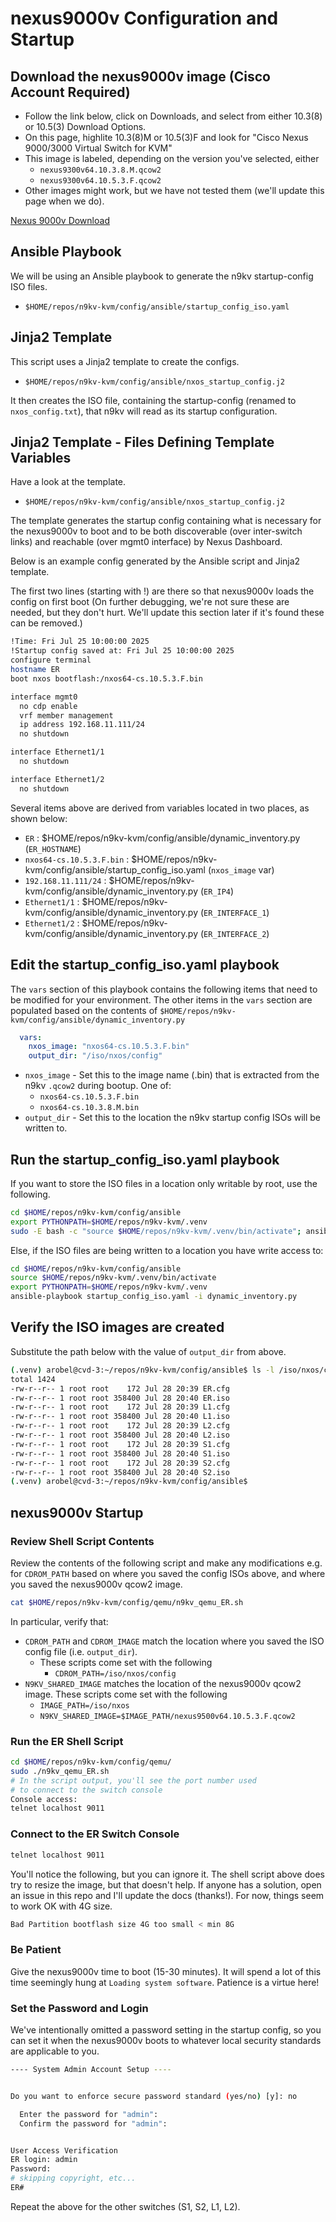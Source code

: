 # nexus9000v Configuration and Startup

## Download the nexus9000v image (Cisco Account Required)

- Follow the link below, click on Downloads, and select from either 10.3(8) or 10.5(3) Download Options.
- On this page, highlite 10.3(8)M or 10.5(3)F and look for "Cisco Nexus 9000/3000 Virtual Switch for KVM"
- This image is labeled, depending on the version you've selected, either
  - `nexus9300v64.10.3.8.M.qcow2`
  - `nexus9300v64.10.5.3.F.qcow2`
- Other images might work, but we have not tested them (we'll update this page when we do).

[Nexus 9000v Download](https://www.cisco.com/c/en/us/support/switches/nexus-9000v-switch/model.html)

## Ansible Playbook

We will be using an Ansible playbook to generate the n9kv startup-config
ISO files.

- `$HOME/repos/n9kv-kvm/config/ansible/startup_config_iso.yaml`

## Jinja2 Template

This script uses a Jinja2 template to create the configs.

- `$HOME/repos/n9kv-kvm/config/ansible/nxos_startup_config.j2`

It then creates the ISO file, containing the startup-config
(renamed to `nxos_config.txt`), that n9kv will read as its
startup configuration.

## Jinja2 Template - Files Defining Template Variables

Have a look at the template.

- `$HOME/repos/n9kv-kvm/config/ansible/nxos_startup_config.j2`

The template generates the startup config containing what is necessary for
the nexus9000v to boot and to be both discoverable (over inter-switch links)
and reachable (over mgmt0 interface) by Nexus Dashboard.

Below is an example config generated by the Ansible script and
Jinja2 template.

The first two lines (starting with !) are there so that nexus9000v
loads the config on first boot (On further debugging, we're not sure
these are needed, but they don't hurt.  We'll update this section
later if it's found these can be removed.)

```bash
!Time: Fri Jul 25 10:00:00 2025
!Startup config saved at: Fri Jul 25 10:00:00 2025
configure terminal
hostname ER
boot nxos bootflash:/nxos64-cs.10.5.3.F.bin

interface mgmt0
  no cdp enable
  vrf member management
  ip address 192.168.11.111/24
  no shutdown

interface Ethernet1/1
  no shutdown

interface Ethernet1/2
  no shutdown
```

Several items above are derived from variables located in two places, as shown below:

- `ER` : $HOME/repos/n9kv-kvm/config/ansible/dynamic_inventory.py (`ER_HOSTNAME`)
- `nxos64-cs.10.5.3.F.bin` : $HOME/repos/n9kv-kvm/config/ansible/startup_config_iso.yaml (`nxos_image` var)
- `192.168.11.111/24` : $HOME/repos/n9kv-kvm/config/ansible/dynamic_inventory.py (`ER_IP4`)
- `Ethernet1/1` : $HOME/repos/n9kv-kvm/config/ansible/dynamic_inventory.py (`ER_INTERFACE_1`)
- `Ethernet1/2` : $HOME/repos/n9kv-kvm/config/ansible/dynamic_inventory.py (`ER_INTERFACE_2`)

## Edit the startup_config_iso.yaml playbook

The `vars` section of this playbook contains the following items that need to be modified
for your environment.  The other items in the `vars` section are populated based on the
contents of `$HOME/repos/n9kv-kvm/config/ansible/dynamic_inventory.py`

```yaml
  vars:
    nxos_image: "nxos64-cs.10.5.3.F.bin"
    output_dir: "/iso/nxos/config"
```

- `nxos_image` - Set this to the image name (.bin) that is extracted from the n9kv `.qcow2` during bootup. One of:
  - `nxos64-cs.10.5.3.F.bin`
  - `nxos64-cs.10.3.8.M.bin`
- `output_dir` - Set this to the location the n9kv startup config ISOs will be written to.

## Run the startup_config_iso.yaml playbook

If you want to store the ISO files in a location only writable by root, use the following.

```bash
cd $HOME/repos/n9kv-kvm/config/ansible
export PYTHONPATH=$HOME/repos/n9kv-kvm/.venv
sudo -E bash -c "source $HOME/repos/n9kv-kvm/.venv/bin/activate"; ansible-playbook startup_config_iso.yaml -i dynamic_inventory.py
```

Else, if the ISO files are being written to a location you have write access to:

```bash
cd $HOME/repos/n9kv-kvm/config/ansible
source $HOME/repos/n9kv-kvm/.venv/bin/activate
export PYTHONPATH=$HOME/repos/n9kv-kvm/.venv
ansible-playbook startup_config_iso.yaml -i dynamic_inventory.py
```

## Verify the ISO images are created

Substitute the path below with the value of `output_dir` from above.

```bash
(.venv) arobel@cvd-3:~/repos/n9kv-kvm/config/ansible$ ls -l /iso/nxos/config
total 1424
-rw-r--r-- 1 root root    172 Jul 28 20:39 ER.cfg
-rw-r--r-- 1 root root 358400 Jul 28 20:40 ER.iso
-rw-r--r-- 1 root root    172 Jul 28 20:39 L1.cfg
-rw-r--r-- 1 root root 358400 Jul 28 20:40 L1.iso
-rw-r--r-- 1 root root    172 Jul 28 20:39 L2.cfg
-rw-r--r-- 1 root root 358400 Jul 28 20:40 L2.iso
-rw-r--r-- 1 root root    172 Jul 28 20:39 S1.cfg
-rw-r--r-- 1 root root 358400 Jul 28 20:40 S1.iso
-rw-r--r-- 1 root root    172 Jul 28 20:39 S2.cfg
-rw-r--r-- 1 root root 358400 Jul 28 20:40 S2.iso
(.venv) arobel@cvd-3:~/repos/n9kv-kvm/config/ansible$
```

## nexus9000v Startup

### Review Shell Script Contents

Review the contents of the following script and make any modifications
e.g. for `CDROM_PATH` based on where you saved the config ISOs above,
and where you saved the nexus9000v qcow2 image.

```bash
cat $HOME/repos/n9kv-kvm/config/qemu/n9kv_qemu_ER.sh
```

In particular, verify that:

- `CDROM_PATH` and `CDROM_IMAGE` match the location where you saved the ISO config file (i.e. `output_dir`).
  - These scripts come set with the following
    - `CDROM_PATH=/iso/nxos/config`
- `N9KV_SHARED_IMAGE` matches the location of the nexus9000v qcow2 image.  These scripts come set with the following
  - `IMAGE_PATH=/iso/nxos`
  - `N9KV_SHARED_IMAGE=$IMAGE_PATH/nexus9500v64.10.5.3.F.qcow2`

### Run the ER Shell Script

```bash
cd $HOME/repos/n9kv-kvm/config/qemu/
sudo ./n9kv_qemu_ER.sh
# In the script output, you'll see the port number used
# to connect to the switch console
Console access:
telnet localhost 9011
```

### Connect to the ER Switch Console

```bash
telnet localhost 9011
```

You'll notice the following, but you can ignore it.  The shell script above
does try to resize the image, but that doesn't help.  If anyone has a solution,
open an issue in this repo and I'll update the docs (thanks!).  For now,
things seem to work OK with 4G size.

```bash
Bad Partition bootflash size 4G too small < min 8G
```

### Be Patient

Give the nexus9000v time to boot (15-30 minutes).  It will spend a lot of this time
seemingly hung at `Loading system software`.  Patience is a virtue here!

### Set the Password and Login

We've intentionally omitted a password setting in the startup config,
so you can set it when the nexus9000v boots to whatever local security
standards are applicable to you.

```bash
---- System Admin Account Setup ----


Do you want to enforce secure password standard (yes/no) [y]: no

  Enter the password for "admin": 
  Confirm the password for "admin": 


User Access Verification
ER login: admin
Password: 
# skipping copyright, etc...
ER#
```

Repeat the above for the other switches (S1, S2, L1, L2).
